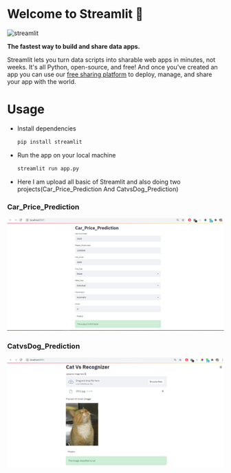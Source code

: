 # Welcome to Streamlit :wave:
![streamlit](https://realworldpython.guide/media/banners/pycon-estonia-streamlit-banner.jpg)

**The fastest way to build and share data apps.**

Streamlit lets you turn data scripts into sharable web apps in minutes, not weeks. It's all Python, open-source, and free! And once you've created an app you can use our [free sharing platform](https://streamlit.io/sharing) to deploy, manage, and share your app with the world.

# Usage

- Install dependencies
    ```txt
    pip install streamlit
    ```
- Run the app on your local machine
    ```bash
    streamlit run app.py

- Here I am upload all basic of Streamlit and also doing two projects(Car_Price_Prediction And CatvsDog_Prediction)

### Car_Price_Prediction
![Car_Price_Prediction](img/2.PNG)

### CatvsDog_Prediction
![CatvsDog_Prediction](img/1.PNG)
